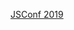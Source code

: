[JSConf 2019](https://www.youtube.com/playlist?list=PL8vHvcFj-bKrg-fp-4bnawVf5y30mi5xd&fbclid=IwAR0qoEsfm4FNR3CjVh2WoDg8gxNCH52u_yq0SSHP3b4JwPahEBECN384m7M)
